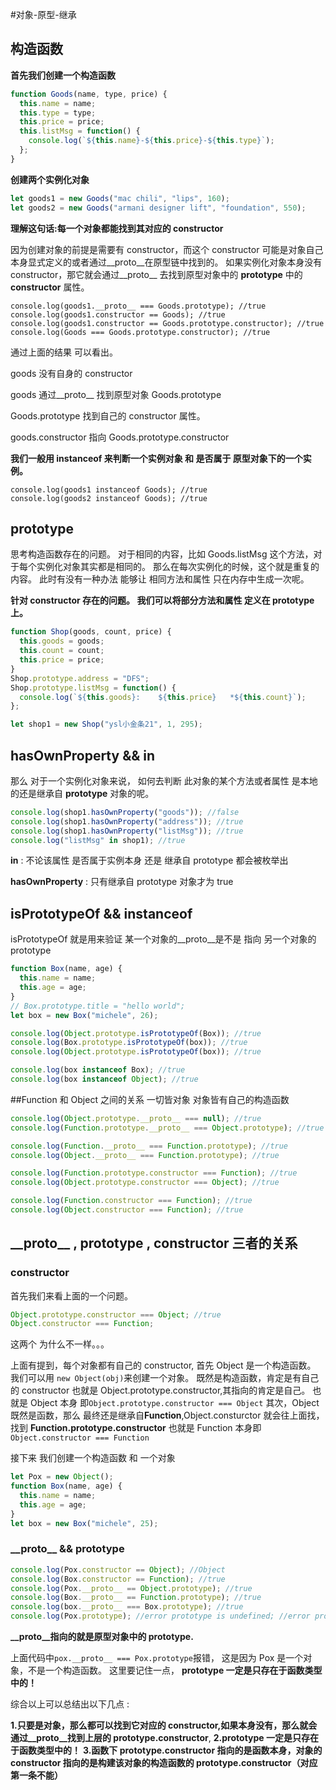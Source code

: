 #对象-原型-继承

## 构造函数

**首先我们创建一个构造函数**

```javascript
function Goods(name, type, price) {
  this.name = name;
  this.type = type;
  this.price = price;
  this.listMsg = function() {
    console.log(`${this.name}-${this.price}-${this.type}`);
  };
}
```

**创建两个实例化对象**

```javascript
let goods1 = new Goods("mac chili", "lips", 160);
let goods2 = new Goods("armani designer lift", "foundation", 550);
```

**理解这句话:每一个对象都能找到其对应的 constructor**

因为创建对象的前提是需要有 constructor，而这个 constructor 可能是对象自己本身显式定义的或者通过\_\_proto\_\_在原型链中找到的。
如果实例化对象本身没有 constructor，那它就会通过\_\_proto\_\_ 去找到原型对象中的 **prototype** 中的 **constructor** 属性。

```javscript
console.log(goods1.__proto__ === Goods.prototype); //true
console.log(goods1.constructor == Goods); //true
console.log(goods1.constructor == Goods.prototype.constructor); //true
console.log(Goods === Goods.prototype.constructor); //true
```

通过上面的结果 可以看出。

goods 没有自身的 constructor

goods 通过\_\_proto\_\_ 找到原型对象 Goods.prototype

Goods.prototype 找到自己的 constructor 属性。

goods.constructor 指向 Goods.prototype.constructor

**我们一般用 instanceof 来判断一个实例对象 和 是否属于 原型对象下的一个实例。**

```javscript
console.log(goods1 instanceof Goods); //true
console.log(goods2 instanceof Goods); //true
```

## prototype

思考构造函数存在的问题。
对于相同的内容，比如 Goods.listMsg 这个方法，对于每个实例化对象其实都是相同的。
那么在每次实例化的时候，这个就是重复的内容。
此时有没有一种办法 能够让 相同方法和属性 只在内存中生成一次呢。

**针对 constructor 存在的问题。 我们可以将部分方法和属性 定义在 prototype 上。**

```javascript
function Shop(goods, count, price) {
  this.goods = goods;
  this.count = count;
  this.price = price;
}
Shop.prototype.address = "DFS";
Shop.prototype.listMsg = function() {
  console.log(`${this.goods}:    ${this.price}   *${this.count}`);
};
```

```javascript
let shop1 = new Shop("ysl小金条21", 1, 295);
```

## hasOwnProperty && in

那么 对于一个实例化对象来说，
如何去判断 此对象的某个方法或者属性 是本地的还是继承自 **prototype** 对象的呢。

```javascript
console.log(shop1.hasOwnProperty("goods")); //false
console.log(shop1.hasOwnProperty("address")); //true
console.log(shop1.hasOwnProperty("listMsg")); //true
console.log("listMsg" in shop1); //true
```

**in** : 不论该属性 是否属于实例本身 还是 继承自 prototype 都会被枚举出

**hasOwnProperty** : 只有继承自 prototype 对象才为 true

## isPrototypeOf && instanceof

isPrototypeOf 就是用来验证 某一个对象的\_\_proto\_\_是不是 指向 另一个对象的 prototype

```javascript
function Box(name, age) {
  this.name = name;
  this.age = age;
}
// Box.prototype.title = "hello world";
let box = new Box("michele", 26);

console.log(Object.prototype.isPrototypeOf(Box)); //true
console.log(Box.prototype.isPrototypeOf(box)); //true
console.log(Object.prototype.isPrototypeOf(box)); //true

console.log(box instanceof Box); //true
console.log(box instanceof Object); //true
```

##Function 和 Object 之间的关系
一切皆对象
对象皆有自己的构造函数

```javascript
console.log(Object.prototype.__proto__ === null); //true
console.log(Function.prototype.__proto__ === Object.prototype); //true

console.log(Function.__proto__ === Function.prototype); //true
console.log(Object.__proto__ === Function.prototype); //true

console.log(Function.prototype.constructor === Function); //true
console.log(Object.prototype.constructor === Object); //true

console.log(Function.constructor === Function); //true
console.log(Object.constructor === Function); //true
```

## \_\_proto\_\_ , prototype , constructor 三者的关系

### constructor

首先我们来看上面的一个问题。

```javascript
Object.prototype.constructor === Object; //true
Object.constructor === Function;
```

这两个 为什么不一样。。。

上面有提到，每个对象都有自己的 constructor, 首先 Object 是一个构造函数。
我们可以用 `new Object(obj)`来创建一个对象。
既然是构造函数，肯定是有自己的 constructor 也就是 Object.prototype.constructor,其指向的肯定是自己。 也就是 Object 本身 即`Object.prototype.constructor === Object`
其次，Object 既然是函数，那么 最终还是继承自**Function**,Object.consturctor 就会往上面找，找到 **Function.prototype.constructor** 也就是 Function 本身即`Object.constructor === Function`

接下来 我们创建一个构造函数 和 一个对象

```javascript
let Pox = new Object();
function Box(name, age) {
  this.name = name;
  this.age = age;
}
let box = new Box("michele", 25);
```

### \_\_proto\_\_ && prototype

```javascript
console.log(Pox.constructor == Object); //Object
console.log(Box.constructor == Function); //true
console.log(Pox.__proto__ == Object.prototype); //true
console.log(Box.__proto__ == Function.prototype); //true
console.log(box.__proto__ === Box.prototype); //true
console.log(Pox.prototype); //error prototype is undefined; //error prototype is undefined
```

**\_\_proto\_\_指向的就是原型对象中的 prototype.**

上面代码中`pox.__proto__ === Pox.prototype`报错，
这是因为 Pox 是一个对象，不是一个构造函数。
这里要记住一点，
**prototype 一定是只存在于函数类型中的！**

综合以上可以总结出以下几点 :

**1.只要是对象，那么都可以找到它对应的 constructor,如果本身没有，那么就会通过\_\_proto\_\_找到上层的 prototype.constructor**,
**2.prototype 一定是只存在于函数类型中的！**
**3.函数下 prototype.constructor 指向的是函数本身，对象的 constructor 指向的是构建该对象的构造函数的 prototype.constructor（对应第一条不能）**
